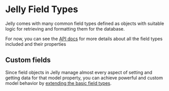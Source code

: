 # Jelly Field Types

Jelly comes with many common field types defined as objects with suitable
logic for retrieving and formatting them for the database.

For now, you can see the [API docs](api/Jelly_Field) for more details about
all the field types included and their properties

## Custom fields

Since field objects in Jelly manage almost every aspect of setting and getting
data for that model property, you can achieve powerful and custom model
behavior by [extending the basic field types](jelly.extending-field).